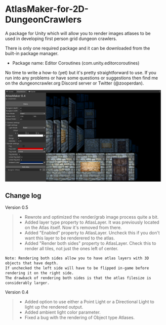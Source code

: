 # AtlasMaker-for-2D-DungeonCrawlers
 A package for Unity which will allow you to render images atlases to be used in developing first person grid dungeon crawlers.
 
 There is only one required package and it can be downloaded from the built-in package manager.
- Package name: Editor Coroutines (com.unity.editorcoroutines)

No time to write a how-to (yet) but it's pretty straightforward to use. If you run into any problems or have some questions or suggestions then find me on the dungeoncrawler.org Discord server or Twitter (@zooperdan).

![This is an image](Media/screenshot-01.png)

## Change log

Version 0.5

>	- Rewrote and optimized the render/grab image process quite a bit.
>	- Added layer type property to AtlasLayer. It was previously located on the Atlas itself. Now it's removed from there.
>	- Added "Enabled" property to AtlasLayer. Uncheck this if you don't want this layer to be renderered to the atlas.
>	- Added "Render both sides" property to AtlasLayer. Check this to render all tiles, not just the ones left of center.
	
	Note: Rendering both sides allow you to have atlas layers with 3D objects that have depth.
	If unchecked the left side will have to be flipped in-game before rendering it on the right side.
	The drawback of rendering both sides is that the atlas filesize is considerably larger.

Version 0.4

>	- Added option to use either a Point Light or a Directional Light to light up the rendered output.
>	- Added ambient light color parameter.
>	- Fixed a bug with the rendering of Object type Atlases.
